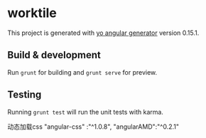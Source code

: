 # worktile

This project is generated with [yo angular generator](https://github.com/yeoman/generator-angular)
version 0.15.1.

## Build & development

Run `grunt` for building and `grunt serve` for preview.

## Testing

Running `grunt test` will run the unit tests with karma.


动态加载css
	"angular-css" :"^1.0.8",
	"angularAMD":"^0.2.1"
    